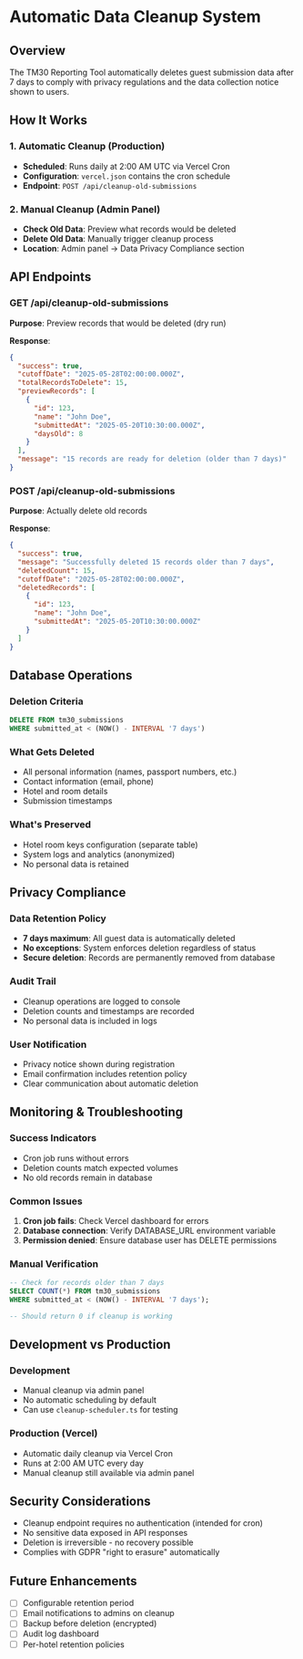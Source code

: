 # Automatic Data Cleanup System

## Overview

The TM30 Reporting Tool automatically deletes guest submission data after 7 days to comply with privacy regulations and the data collection notice shown to users.

## How It Works

### 1. Automatic Cleanup (Production)
- **Scheduled**: Runs daily at 2:00 AM UTC via Vercel Cron
- **Configuration**: `vercel.json` contains the cron schedule
- **Endpoint**: `POST /api/cleanup-old-submissions`

### 2. Manual Cleanup (Admin Panel)
- **Check Old Data**: Preview what records would be deleted
- **Delete Old Data**: Manually trigger cleanup process
- **Location**: Admin panel → Data Privacy Compliance section

## API Endpoints

### GET /api/cleanup-old-submissions
**Purpose**: Preview records that would be deleted (dry run)

**Response**:
```json
{
  "success": true,
  "cutoffDate": "2025-05-28T02:00:00.000Z",
  "totalRecordsToDelete": 15,
  "previewRecords": [
    {
      "id": 123,
      "name": "John Doe",
      "submittedAt": "2025-05-20T10:30:00.000Z",
      "daysOld": 8
    }
  ],
  "message": "15 records are ready for deletion (older than 7 days)"
}
```

### POST /api/cleanup-old-submissions
**Purpose**: Actually delete old records

**Response**:
```json
{
  "success": true,
  "message": "Successfully deleted 15 records older than 7 days",
  "deletedCount": 15,
  "cutoffDate": "2025-05-28T02:00:00.000Z",
  "deletedRecords": [
    {
      "id": 123,
      "name": "John Doe",
      "submittedAt": "2025-05-20T10:30:00.000Z"
    }
  ]
}
```

## Database Operations

### Deletion Criteria
```sql
DELETE FROM tm30_submissions
WHERE submitted_at < (NOW() - INTERVAL '7 days')
```

### What Gets Deleted
- All personal information (names, passport numbers, etc.)
- Contact information (email, phone)
- Hotel and room details
- Submission timestamps

### What's Preserved
- Hotel room keys configuration (separate table)
- System logs and analytics (anonymized)
- No personal data is retained

## Privacy Compliance

### Data Retention Policy
- **7 days maximum**: All guest data is automatically deleted
- **No exceptions**: System enforces deletion regardless of status
- **Secure deletion**: Records are permanently removed from database

### Audit Trail
- Cleanup operations are logged to console
- Deletion counts and timestamps are recorded
- No personal data is included in logs

### User Notification
- Privacy notice shown during registration
- Email confirmation includes retention policy
- Clear communication about automatic deletion

## Monitoring & Troubleshooting

### Success Indicators
- Cron job runs without errors
- Deletion counts match expected volumes
- No old records remain in database

### Common Issues
1. **Cron job fails**: Check Vercel dashboard for errors
2. **Database connection**: Verify DATABASE_URL environment variable
3. **Permission denied**: Ensure database user has DELETE permissions

### Manual Verification
```sql
-- Check for records older than 7 days
SELECT COUNT(*) FROM tm30_submissions
WHERE submitted_at < (NOW() - INTERVAL '7 days');

-- Should return 0 if cleanup is working
```

## Development vs Production

### Development
- Manual cleanup via admin panel
- No automatic scheduling by default
- Can use `cleanup-scheduler.ts` for testing

### Production (Vercel)
- Automatic daily cleanup via Vercel Cron
- Runs at 2:00 AM UTC every day
- Manual cleanup still available via admin panel

## Security Considerations

- Cleanup endpoint requires no authentication (intended for cron)
- No sensitive data exposed in API responses
- Deletion is irreversible - no recovery possible
- Complies with GDPR "right to erasure" automatically

## Future Enhancements

- [ ] Configurable retention period
- [ ] Email notifications to admins on cleanup
- [ ] Backup before deletion (encrypted)
- [ ] Audit log dashboard
- [ ] Per-hotel retention policies
